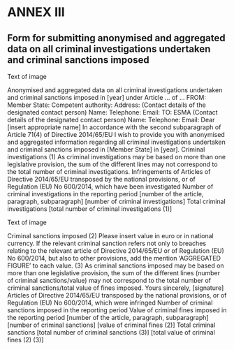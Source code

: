 # ANNEX III

## Form for submitting anonymised and aggregated data on all criminal investigations undertaken and criminal sanctions imposed



Text of image

Anonymised and aggregated data on all criminal investigations undertaken and criminal sanctions imposed in [year] under Article … of … FROM: Member State: Competent authority: Address: (Contact details of the designated contact person) Name: Telephone: Email: TO: ESMA (Contact details of the designated contact person) Name: Telephone: Email: Dear [insert appropriate name] In accordance with the second subparagraph of Article 71(4) of Directive 2014/65/EU I wish to provide you with anonymised and aggregated information regarding all criminal investigations undertaken and criminal sanctions imposed in [Member State] in [year]. Criminal investigations (1) As criminal investigations may be based on more than one legislative provision, the sum of the different lines may not correspond to the total number of criminal investigations. Infringements of Articles of Directive 2014/65/EU transposed by the national provisions, or of Regulation (EU) No 600/2014, which have been investigated Number of criminal investigations in the reporting period [number of the article, paragraph, subparagraph] [number of criminal investigations] Total criminal investigations [total number of criminal investigations (1)]



Text of image

Criminal sanctions imposed (2) Please insert value in euro or in national currency. If the relevant criminal sanction refers not only to breaches relating to the relevant article of Directive 2014/65/EU or of Regulation (EU) No 600/2014, but also to other provisions, add the mention ‘AGGREGATED FIGURE’ to each value. (3) As criminal sanctions imposed may be based on more than one legislative provision, the sum of the different lines (number of criminal sanctions/value) may not correspond to the total number of criminal sanctions/total value of fines imposed. Yours sincerely, [signature] Articles of Directive 2014/65/EU transposed by the national provisions, or of Regulation (EU) No 600/2014, which were infringed Number of criminal sanctions imposed in the reporting period Value of criminal fines imposed in the reporting period [number of the article, paragraph, subparagraph] [number of criminal sanctions] [value of criminal fines (2)] Total criminal sanctions [total number of criminal sanctions (3)] [total value of criminal fines (2) (3)]

